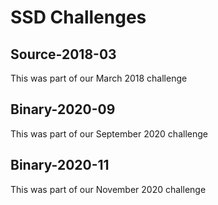 # SSD Challenges

## Source-2018-03
This was part of our March 2018 challenge

## Binary-2020-09
This was part of our September 2020 challenge

## Binary-2020-11
This was part of our November 2020 challenge
